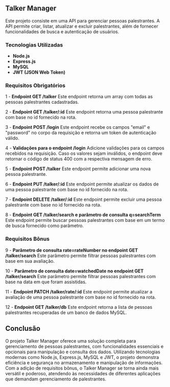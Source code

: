## Talker Manager

Este projeto consiste em uma API para gerenciar pessoas palestrantes. A API permite criar, listar, atualizar e excluir palestrantes, além de fornecer funcionalidades de busca e autenticação de usuários.

### Tecnologias Utilizadas

 - **Node.js**
 - **Express.js**
 - **MySQL**
 - **JWT (JSON Web Token)**

### Requisitos Obrigatórios

1 - **Endpoint GET /talker**
Este endpoint retorna um array com todas as pessoas palestrantes cadastradas.

2 - **Endpoint GET /talker/:id**
Este endpoint retorna uma pessoa palestrante com base no id fornecido na rota.

3 - **Endpoint POST /login**
Este endpoint recebe os campos "email" e "password" no corpo da requisição e retorna um token de autenticação válido.

4 - **Validações para o endpoint /login**
Adicione validações para os campos recebidos na requisição. Caso os valores sejam inválidos, o endpoint deve retornar o código de status 400 com a respectiva mensagem de erro.

5 - **Endpoint POST /talker**
Este endpoint permite adicionar uma nova pessoa palestrante.

6 - **Endpoint PUT /talker/:id**
Este endpoint permite atualizar os dados de uma pessoa palestrante com base no id fornecido na rota.

7 - **Endpoint DELETE /talker/:id**
Este endpoint permite excluir uma pessoa palestrante com base no id fornecido na rota.

8 - **Endpoint GET /talker/search e parâmetro de consulta q=searchTerm**
Este endpoint permite buscar pessoas palestrantes com base em um termo de busca fornecido como parâmetro.

### Requisitos Bônus

9 - **Parâmetro de consulta rate=rateNumber no endpoint GET /talker/search**
Este parâmetro permite filtrar pessoas palestrantes com base em sua avaliação.

10 - **Parâmetro de consulta date=watchedDate no endpoint GET /talker/search**
Este parâmetro permite filtrar pessoas palestrantes com base na data em que foram assistidas.

11 - **Endpoint PATCH /talker/rate/:id**
Este endpoint permite atualizar a avaliação de uma pessoa palestrante com base no id fornecido na rota.

12 - **Endpoint GET /talker/db**
Este endpoint retorna a lista de pessoas palestrantes recuperadas de um banco de dados MySQL.

## Conclusão

O projeto Talker Manager oferece uma solução completa para gerenciamento de pessoas palestrantes, com funcionalidades essenciais e opcionais para manipulação e consulta dos dados. Utilizando tecnologias modernas como Node.js, Express.js, MySQL e JWT, o projeto demonstra eficiência e segurança no armazenamento e manipulação de informações. Com a adição de requisitos bônus, o Talker Manager se torna ainda mais versátil e poderoso, atendendo às necessidades de diferentes aplicações que demandam gerenciamento de palestrantes.
